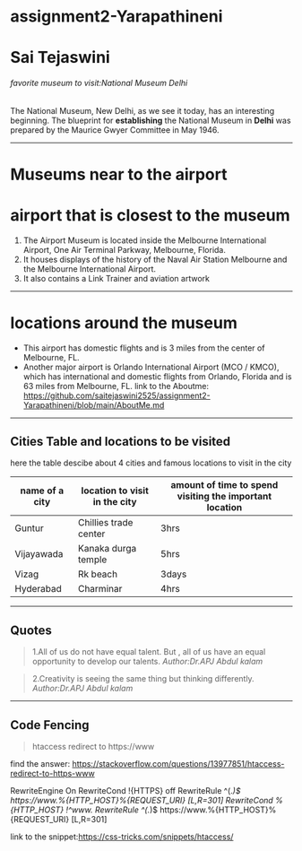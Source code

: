 # assignment2-Yarapathineni
# Sai Tejaswini
###### favorite museum to visit:National Museum Delhi
The National Museum, New Delhi, as we see it today, has an interesting beginning. The blueprint for **establishing** the National Museum in **Delhi** was prepared by the Maurice Gwyer Committee in May 1946.

---
# Museums near to the airport
# airport that is closest to the museum
1. The Airport Museum is located inside the Melbourne International Airport, One Air Terminal Parkway, Melbourne, Florida. 
2. It houses displays of the history of the Naval Air Station Melbourne and the Melbourne International Airport. 
3. It also contains a Link Trainer and aviation artwork
---
# locations around the museum 
* This airport has domestic flights and is 3 miles from the center of Melbourne, FL.
* Another major airport is Orlando International Airport (MCO / KMCO), which has international and domestic flights from Orlando, Florida and is 63 miles from Melbourne, FL.
link to the Aboutme: https://github.com/saitejaswini2525/assignment2-Yarapathineni/blob/main/AboutMe.md

--- 
## Cities Table and locations to be visited


 here the table descibe about 4 cities and famous locations to visit in the city

|name of a city|location to visit in the city|amount of time to spend visiting the important location|
|--------------|-----------------------------|-------------------------------------------------------|
|Guntur|Chillies trade center|3hrs|
|Vijayawada|Kanaka durga temple|5hrs|
|Vizag|Rk beach|3days|
|Hyderabad|Charminar|4hrs|

----
## Quotes

>1.All of us do not have equal talent. But , all of us have an equal opportunity to develop our talents.
*Author:Dr.APJ Abdul kalam*

>2.Creativity is seeing the same thing but thinking differently.
*Author:Dr.APJ Abdul kalam*

----

## Code Fencing

> htaccess redirect to https://www

find the answer: <https://stackoverflow.com/questions/13977851/htaccess-redirect-to-https-www>

<IfModule mod_rewrite.c>

RewriteEngine On
RewriteCond !{HTTPS} off
RewriteRule ^(.*)$ https://www.%{HTTP_HOST}%{REQUEST_URI} [L,R=301]
RewriteCond %{HTTP_HOST} !^www\.
RewriteRule ^(.*)$ https://www.%{HTTP_HOST}%{REQUEST_URI} [L,R=301]

</IfModule>

link to the snippet:https://css-tricks.com/snippets/htaccess/

